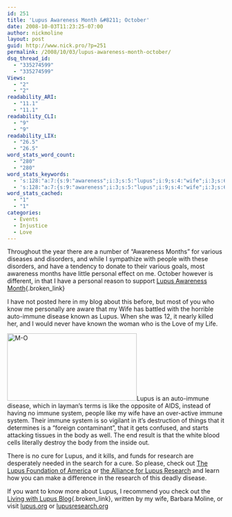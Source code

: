 ```yaml
---
id: 251
title: 'Lupus Awareness Month &#8211; October'
date: 2008-10-03T11:23:25-07:00
author: nickmoline
layout: post
guid: http://www.nick.pro/?p=251
permalink: /2008/10/03/lupus-awareness-month-october/
dsq_thread_id:
  - "335274599"
  - "335274599"
Views:
  - "2"
  - "2"
readability_ARI:
  - "11.1"
  - "11.1"
readability_CLI:
  - "9"
  - "9"
readability_LIX:
  - "26.5"
  - "26.5"
word_stats_word_count:
  - "280"
  - "280"
word_stats_keywords:
  - 's:128:"a:7:{s:9:"awareness";i:3;s:5:"lupus";i:9;s:4:"wife";i:3;s:6:"immune";i:5;s:7:"disease";i:3;s:6:"system";i:3;s:8:"research";i:3;}";'
  - 's:128:"a:7:{s:9:"awareness";i:3;s:5:"lupus";i:9;s:4:"wife";i:3;s:6:"immune";i:5;s:7:"disease";i:3;s:6:"system";i:3;s:8:"research";i:3;}";'
word_stats_cached:
  - "1"
  - "1"
categories:
  - Events
  - Injustice
  - Love
---
```

Throughout the year there are a number of &#8220;Awareness Months&#8221; for various diseases and disorders, and while I sympathize with people with these disorders, and have a tendency to donate to their various goals, most awareness months have little personal effect on me. October however is different, in that I have a personal reason to support [Lupus Awareness Month](http://www.livingwithlupusblog.com/2008/10/october-is-lupus-awareness-month/){.broken_link}

I have not posted here in my blog about this before, but most of you who know me personally are aware that my Wife has battled with the horrible auto-immune disease known as Lupus. When she was 12, it nearly killed her, and I would never have known the woman who is the Love of my Life.

[<img src="{{ site.baseurl }}/wp-content/uploads/2008/10/m-o-300x156.png" title="M-O" alt="M-O" width="300" height="156" class="alignright size-medium wp-image-252" data-recalc-dims="1" />](http://adisney.go.com/disneyvideos/animatedfilms/wall-e/)Lupus is an auto-immune disease, which in layman&#8217;s terms is like the opposite of AIDS, instead of having no immune system, people like my wife have an over-active immune system. Their immune system is so vigilant in it&#8217;s destruction of things that it determines is a &#8220;foreign contaminant&#8221;, that it gets confused, and starts attacking tissues in the body as well. The end result is that the white blood cells literally destroy the body from the inside out.

There is no cure for Lupus, and it kills, and funds for research are desperately needed in the search for a cure. So please, check out [The Lupus Foundation of America](http://www.lupus.org/) or [the Alliance for Lupus Research](http://www.lupusresearch.org/) and learn how you can make a difference in the research of this deadly disease.

If you want to know more about Lupus, I recommend you check out the [Living with Lupus Blog](http://www.livingwithlupusblog.com/){.broken_link}, written by my wife, Barbara Moline, or visit [lupus.org](http://www.lupus.org/) or [lupusresearch.org](http://www.lupusresearch.org/)